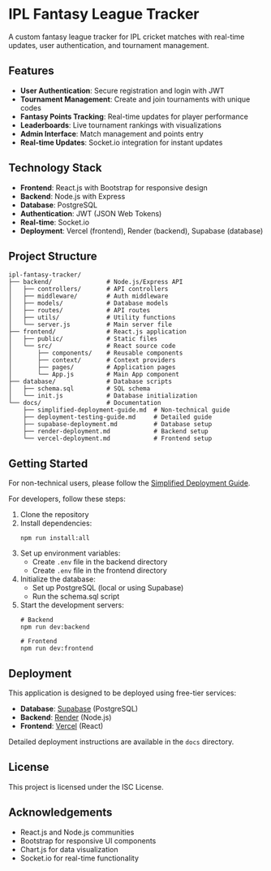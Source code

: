 # IPL Fantasy League Tracker

A custom fantasy league tracker for IPL cricket matches with real-time updates, user authentication, and tournament management.

## Features

- **User Authentication**: Secure registration and login with JWT
- **Tournament Management**: Create and join tournaments with unique codes
- **Fantasy Points Tracking**: Real-time updates for player performance
- **Leaderboards**: Live tournament rankings with visualizations
- **Admin Interface**: Match management and points entry
- **Real-time Updates**: Socket.io integration for instant updates

## Technology Stack

- **Frontend**: React.js with Bootstrap for responsive design
- **Backend**: Node.js with Express
- **Database**: PostgreSQL
- **Authentication**: JWT (JSON Web Tokens)
- **Real-time**: Socket.io
- **Deployment**: Vercel (frontend), Render (backend), Supabase (database)

## Project Structure

```
ipl-fantasy-tracker/
├── backend/               # Node.js/Express API
│   ├── controllers/       # API controllers
│   ├── middleware/        # Auth middleware
│   ├── models/            # Database models
│   ├── routes/            # API routes
│   ├── utils/             # Utility functions
│   └── server.js          # Main server file
├── frontend/              # React.js application
│   ├── public/            # Static files
│   └── src/               # React source code
│       ├── components/    # Reusable components
│       ├── context/       # Context providers
│       ├── pages/         # Application pages
│       └── App.js         # Main App component
├── database/              # Database scripts
│   ├── schema.sql         # SQL schema
│   └── init.js            # Database initialization
└── docs/                  # Documentation
    ├── simplified-deployment-guide.md  # Non-technical guide
    ├── deployment-testing-guide.md     # Detailed guide
    ├── supabase-deployment.md          # Database setup
    ├── render-deployment.md            # Backend setup
    └── vercel-deployment.md            # Frontend setup
```

## Getting Started

For non-technical users, please follow the [Simplified Deployment Guide](./docs/simplified-deployment-guide.md).

For developers, follow these steps:

1. Clone the repository
2. Install dependencies:
   ```
   npm run install:all
   ```
3. Set up environment variables:
   - Create `.env` file in the backend directory
   - Create `.env` file in the frontend directory
4. Initialize the database:
   - Set up PostgreSQL (local or using Supabase)
   - Run the schema.sql script
5. Start the development servers:
   ```
   # Backend
   npm run dev:backend
   
   # Frontend
   npm run dev:frontend
   ```

## Deployment

This application is designed to be deployed using free-tier services:

- **Database**: [Supabase](https://supabase.com/) (PostgreSQL)
- **Backend**: [Render](https://render.com/) (Node.js)
- **Frontend**: [Vercel](https://vercel.com/) (React)

Detailed deployment instructions are available in the `docs` directory.

## License

This project is licensed under the ISC License.

## Acknowledgements

- React.js and Node.js communities
- Bootstrap for responsive UI components
- Chart.js for data visualization
- Socket.io for real-time functionality
